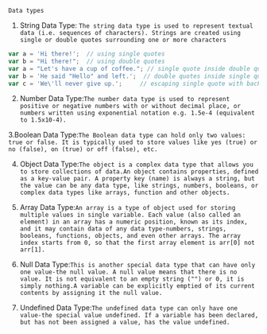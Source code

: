 `Data types`
1. String Data Type: `The string data type is used to represent textual data (i.e. sequences of characters). Strings are created using single or double quotes surrounding one or more characters`

```js 
var a = 'Hi there!';  // using single quotes
var b = "Hi there!";  // using double quotes
var a = "Let's have a cup of coffee."; // single quote inside double quotes
var b = 'He said "Hello" and left.';  // double quotes inside single quotes
var c = 'We\'ll never give up.';     // escaping single quote with backslash
```
2. Number Data Type:`The number data type is used to represent positive or negative numbers with or without decimal place, or numbers written using exponential notation e.g. 1.5e-4 (equivalent to 1.5x10-4).`

  

3.Boolean Data Type:`The Boolean data type can hold only two values: true or false. It is typically used to store values like yes (true) or no (false), on (true) or off (false), etc.`



4. Object Data Type:`The object is a complex data type that allows you to store collections of data.An object contains properties, defined as a key-value pair. A property key (name) is always a string, but the value can be any data type, like strings, numbers, booleans, or complex data types like arrays, function and other objects.`


5. Array Data Type:`An array is a type of object used for storing multiple values in single variable. Each value (also called an element) in an array has a numeric position, known as its index, and it may contain data of any data type-numbers, strings, booleans, functions, objects, and even other arrays. The array index starts from 0, so that the first array element is arr[0] not arr[1].`

   
    
6. Null Data Type:`This is another special data type that can have only one value-the null value. A null value means that there is no value. It is not equivalent to an empty string ("") or 0, it is simply nothing.A variable can be explicitly emptied of its current contents by assigning it the null value.`


7. Undefined Data Type:`The undefined data type can only have one value-the special value undefined. If a variable has been declared, but has not been assigned a value, has the value undefined.`

    

```js 

```

